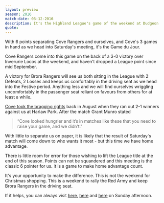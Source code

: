```yaml
---
layout: preview
season: 2016
match-date: 03-12-2016
description: It's the Highland League's game of the weekend at Dudgeon Park this Saturday as Brora Rangers look to take 3 points from Cove Rangers
quote:
---
```

With 6 points separating Cove Rangers and ourselves, and Cove's 3 games in hand as we head into Saturday's meeting, it's the Game du Jour.

Cove Rangers come into this game on the back of a 3-0 victory over Inverurie Locos at the weekend, and haven't dropped a League point since mid September.

A victory for Brora Rangers will see us both sitting in the League with 2 Defeats, 2 Losses and keeps us comfortably in the driving seat as we head into the Festive period. Anything less and we will find ourselves wriggling uncomfortably in the passenger seat reliant on favours from others for at least a while.

[Cove took the bragging rights](/2016/08/13/cove-away-report/) back in August when they ran out 2-1 winners against us at Harlaw Park. After the match Grant Munro stated

> “Cove looked hungrier and it’s in matches like these that you need to raise your game, and we didn’t."

With little to separate us on paper, it is likely that the result of Saturday's match will come down to who wants it most - but this time we have home advantage.

There is little room for error for those wishing to lift the League title at the end of this season. Points can not be squandered and this meeting is the classic 6 pointer for us. It is a game to make home advantage count.

It's your opportunity to make the difference. This is not the weekend for Christmas shopping. This is a weekend to rally the Red Army and keep Brora Rangers in the driving seat.

If it helps, you can always visit [here](https://www.amazon.co.uk/), [here](http://www.ebay.co.uk/) and [here](http://www.iwantoneofthose.com/) on Sunday afternoon.
